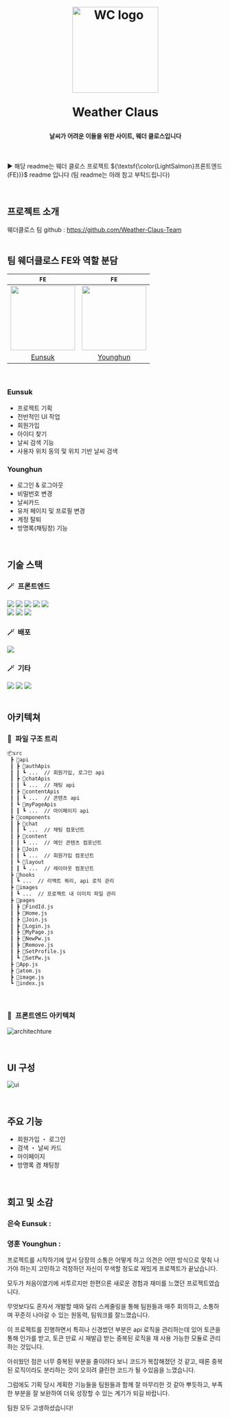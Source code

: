 <h1 align="center">
  <br>
  <img src="https://github.com/user-attachments/assets/d971e139-2f93-463b-8eba-e7fc7c5a71da" alt="WC logo" width="200">
  <p>
  <p>
  Weather Claus
  </p>
</h1>

<h4 align="center">날씨가 어려운 이들을 위한 사이트, 웨더 클로스입니다</h4>

<!-- 이미지 추가 예정 (gif 등) -->

<br>

► 해당 readme는 웨더 클로스 프로젝트 ${\textsf{\color{LightSalmon}프론트엔드(FE)}}$ readme 입니다 (팀 readme는 아래 참고 부탁드립니다)

<br>

## 프로젝트 소개

웨더클로스 팀 github : https://github.com/Weather-Claus-Team
<br>
<br>

## 팀 웨더클로스 FE와 역할 분담

|                           `FE`                           |                         `FE`                         |
| :------------------------------------------------------: | :--------------------------------------------------: |
| <img src="https://github.com/eunsuknoh.png" width="150"> | <img src="https://github.com/0Huns.png" width="150"> |
|          [Eunsuk](https://github.com/eunsuknoh)          |         [Younghun](https://github.com/0Huns)         |

<br>

### Eunsuk

- 프로젝트 기획
- 전반적인 UI 작업
- 회원가입
- 아이디 찾기
- 날씨 검색 기능
- 사용자 위치 동의 및 위치 기반 날씨 검색

### Younghun

- 로그인 & 로그아웃
- 비밀번호 변경
- 날씨카드
- 유저 페이지 및 프로필 변경
- 계정 탈퇴
- 방명록(채팅창) 기능

<br>

## 기술 스택

### 🪄&ensp;프론트엔드

<div> 
  <img src="https://img.shields.io/badge/react-20232a.svg?style=for-the-badge&logo=react&logoColor=61DAFB" />
  <img src="https://img.shields.io/badge/styled--components-DB7093?style=for-the-badge&logo=styled-components&logoColor=white" />
  <img src="https://img.shields.io/badge/React_Router-CA4245?style=for-the-badge&logo=react-router&logoColor=white">
  <img src="https://img.shields.io/badge/recoil-3578E5?style=for-the-badge&logo=Recoil&logoColor=white">
  <img src="https://img.shields.io/badge/react--query-FF4154?style=for-the-badge&logo=react-query&logoColor=white"> <br>
  <img src="https://img.shields.io/badge/google--fonts-4285F4?style=for-the-badge&logo=google-fonts&logoColor=white">
  <img src="https://img.shields.io/badge/Framer-black?style=for-the-badge&logo=framer&logoColor=blue">
  <img src="https://img.shields.io/badge/fontawesome-538DD7?style=for-the-badge&logo=fontawesome&logoColor=white">
</div>

### 🪄&ensp;배포

<div>
  <img src="https://img.shields.io/badge/netlify-%23000000.svg?style=for-the-badge&logo=netlify&logoColor=#00C7B7" />
</div>
    
### 🪄&ensp;기타
<div>
  <img src="https://img.shields.io/badge/github-181717?style=for-the-badge&logo=github&logoColor=white" />
  <img src="https://img.shields.io/badge/discord-%235865F2.svg?style=for-the-badge&logo=discord&logoColor=white" />
  <img src="https://img.shields.io/badge/notion-%23000000.svg?style=for-the-badge&logo=notion&logoColor=white" />
</div>
<br>

## 아키텍쳐

### 📢&ensp;파일 구조 트리

```bash
📦src
 ┣ 📂api
 ┃ ┣ 📂authApis
 ┃ ┃ ┗ ...  // 회원가입, 로그인 api
 ┃ ┣ 📂chatApis
 ┃ ┃ ┗ ...  // 채팅 api
 ┃ ┣ 📂contentApis
 ┃ ┃ ┗ ...  // 콘텐츠 api
 ┃ ┗ 📂myPageApis
 ┃ ┃ ┗ ...  // 마이페이지 api
 ┣ 📂components
 ┃ ┣ 📂chat
 ┃ ┃ ┗ ...  // 채팅 컴포넌트
 ┃ ┣ 📂content
 ┃ ┃ ┗ ...  // 메인 콘텐츠 컴포넌트
 ┃ ┣ 📂Join
 ┃ ┃ ┗ ...  // 회원가입 컴포넌트
 ┃ ┗ 📂layout
 ┃ ┃ ┗ ...  // 레이아웃 컴포넌트
 ┣ 📂hooks
 ┃ ┗ ...  // 리액트 쿼리, api 로직 관리
 ┣ 📂images
 ┃ ┗ ...  // 프로젝트 내 이미지 파일 관리
 ┣ 📂pages
 ┃ ┣ 📜FindId.js
 ┃ ┣ 📜Home.js
 ┃ ┣ 📜Join.js
 ┃ ┣ 📜Login.js
 ┃ ┣ 📜MyPage.js
 ┃ ┣ 📜NewPw.js
 ┃ ┣ 📜Remove.js
 ┃ ┣ 📜SetProfile.js
 ┃ ┗ 📜SetPw.js
 ┣ 📜App.js
 ┣ 📜atom.js
 ┣ 📜image.js
 ┗ 📜index.js
```

<br>

### 📢&ensp;프론트엔드 아키텍쳐

![architechture](https://github.com/user-attachments/assets/b9eb28e0-3aea-4657-b5b3-b791a9d792fd)

<br>

## UI 구성

![ui](https://github.com/user-attachments/assets/85cb599b-f269-40f4-b1c5-8ddb3efe2805)

<br>

## 주요 기능

- 회원가입 ・ 로그인
- 검색 ・ 날씨 카드
- 마이페이지
- 방명록 겸 채팅창

<br>

## 회고 및 소감

### 은숙 Eunsuk : <br>

### 영훈 Younghun : <br>

프로젝트를 시작하기에 앞서 당장의 소통은 어떻게 하고 의견은 어떤 방식으로 맞춰 나가야 하는지 고민하고 걱정하던 자신이 무색할 정도로 재밌게 프로젝트가 끝났습니다. <br>

모두가 처음이였기에 서투르지만 한편으론 새로운 경험과 재미를 느꼈던 프로젝트였습니다.<br>

무엇보다도 혼자서 개발할 때와 달리 스케줄링을 통해 팀원들과 매주 회의하고, 소통하며 꾸준히 나아갈 수 있는 원동력, 팀워크를 잘느꼈습니다. <br>

이 프로젝트를 진행하면서 특히나 신경썼던 부분은 api 로직을 관리하는데 있어 토큰을 통해 인가를 받고, 토큰 만료 시 재발급 받는 중복된 로직을 재 사용 가능한 모듈로 관리하는 것입니다. <br>

아쉬웠던 점은 너무 중복된 부분을 줄이려다 보니 코드가 복잡해졌던 것 같고, 때론 중복된 로직이라도 분리하는 것이 오히려 클린한 코드가 될 수있음을 느꼈습니다. <br>

그럼에도 기획 당시 계획한 기능들을 팀원들과 함께 잘 마무리한 것 같아 뿌듯하고, 부족한 부분을 잘 보완하여 더욱 성장할 수 있는 계기가 되길 바랍니다.<br>

팀원 모두 고생하셨습니다!

